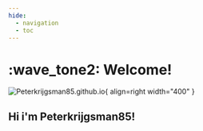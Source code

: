 ```yaml
---
hide:
  - navigation
  - toc
---
```


# :wave_tone2: Welcome!


![Peterkrijgsman85.github.io](https://github.com/Peterkrijgsman85/Peterkrijgsman85.github.io/assets/36139454/e1d88aeb-fd78-4cd7-acd3-557b83b90039){ align=right width="400" }


## Hi i'm Peterkrijgsman85!

